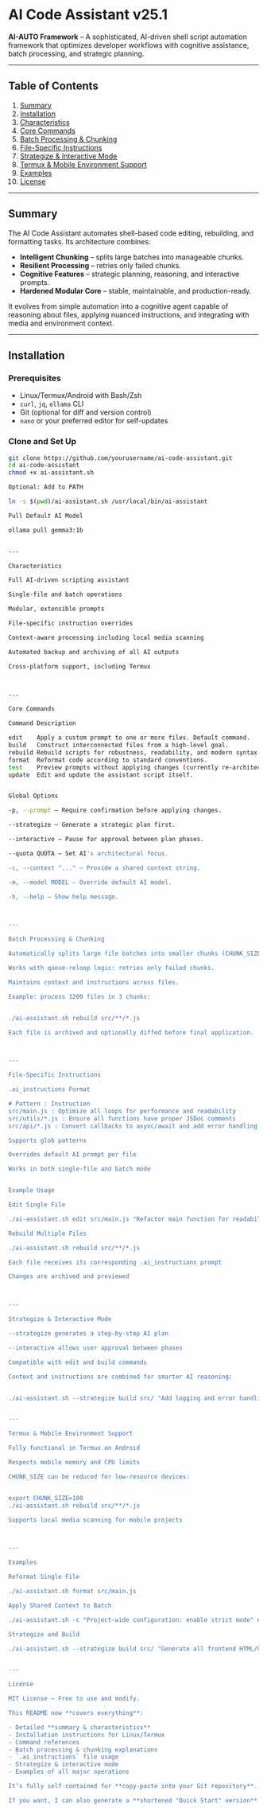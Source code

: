 
# AI Code Assistant v25.1

**AI-AUTO Framework** – A sophisticated, AI-driven shell script automation framework that optimizes developer workflows with cognitive assistance, batch processing, and strategic planning.

---

## Table of Contents

1. [Summary](#summary)
2. [Installation](#installation)
3. [Characteristics](#characteristics)
4. [Core Commands](#core-commands)
5. [Batch Processing & Chunking](#batch-processing--chunking)
6. [File-Specific Instructions](#file-specific-instructions)
7. [Strategize & Interactive Mode](#strategize--interactive-mode)
8. [Termux & Mobile Environment Support](#termux--mobile-environment-support)
9. [Examples](#examples)
10. [License](#license)

---

## Summary

The AI Code Assistant automates shell-based code editing, rebuilding, and formatting tasks. Its architecture combines:

- **Intelligent Chunking** – splits large batches into manageable chunks.
- **Resilient Processing** – retries only failed chunks.
- **Cognitive Features** – strategic planning, reasoning, and interactive prompts.
- **Hardened Modular Core** – stable, maintainable, and production-ready.

It evolves from simple automation into a cognitive agent capable of reasoning about files, applying nuanced instructions, and integrating with media and environment context.

---

## Installation

### Prerequisites

- Linux/Termux/Android with Bash/Zsh
- `curl`, `jq`, `ollama` CLI
- Git (optional for diff and version control)
- `nano` or your preferred editor for self-updates

### Clone and Set Up

```bash
git clone https://github.com/yourusername/ai-code-assistant.git
cd ai-code-assistant
chmod +x ai-assistant.sh

Optional: Add to PATH

ln -s $(pwd)/ai-assistant.sh /usr/local/bin/ai-assistant

Pull Default AI Model

ollama pull gemma3:1b


---

Characteristics

Full AI-driven scripting assistant

Single-file and batch operations

Modular, extensible prompts

File-specific instruction overrides

Context-aware processing including local media scanning

Automated backup and archiving of all AI outputs

Cross-platform support, including Termux



---

Core Commands

Command	Description

edit	Apply a custom prompt to one or more files. Default command.
build	Construct interconnected files from a high-level goal.
rebuild	Rebuild scripts for robustness, readability, and modern syntax.
format	Reformat code according to standard conventions.
test	Preview prompts without applying changes (currently re-architected).
update	Edit and update the assistant script itself.


Global Options

-p, --prompt – Require confirmation before applying changes.

--strategize – Generate a strategic plan first.

--interactive – Pause for approval between plan phases.

--quota QUOTA – Set AI's architectural focus.

-c, --context "..." – Provide a shared context string.

-m, --model MODEL – Override default AI model.

-h, --help – Show help message.



---

Batch Processing & Chunking

Automatically splits large file batches into smaller chunks (CHUNK_SIZE, default 500).

Works with queue-reloop logic: retries only failed chunks.

Maintains context and instructions across files.

Example: process 1200 files in 3 chunks:


./ai-assistant.sh rebuild src/**/*.js

Each file is archived and optionally diffed before final application.



---

File-Specific Instructions

.ai_instructions Format

# Pattern : Instruction
src/main.js : Optimize all loops for performance and readability
src/utils/*.js : Ensure all functions have proper JSDoc comments
src/api/*.js : Convert callbacks to async/await and add error handling

Supports glob patterns

Overrides default AI prompt per file

Works in both single-file and batch mode


Example Usage

Edit Single File

./ai-assistant.sh edit src/main.js "Refactor main function for readability"

Rebuild Multiple Files

./ai-assistant.sh rebuild src/**/*.js

Each file receives its corresponding .ai_instructions prompt

Changes are archived and previewed



---

Strategize & Interactive Mode

--strategize generates a step-by-step AI plan

--interactive allows user approval between phases

Compatible with edit and build commands

Context and instructions are combined for smarter AI reasoning:


./ai-assistant.sh --strategize build src/ "Add logging and error handling"


---

Termux & Mobile Environment Support

Fully functional in Termux on Android

Respects mobile memory and CPU limits

CHUNK_SIZE can be reduced for low-resource devices:


export CHUNK_SIZE=100
./ai-assistant.sh rebuild src/**/*.js

Supports local media scanning for mobile projects



---

Examples

Reformat Single File

./ai-assistant.sh format src/main.js

Apply Shared Context to Batch

./ai-assistant.sh -c "Project-wide configuration: enable strict mode" edit src/**/*.js "Apply coding standards"

Strategize and Build

./ai-assistant.sh --strategize build src/ "Generate all frontend HTML/CSS components"


---

License

MIT License – Free to use and modify.

This README now **covers everything**:

- Detailed **summary & characteristics**
- Installation instructions for Linux/Termux
- Command references
- Batch processing & chunking explanations
- `.ai_instructions` file usage
- Strategize & interactive mode
- Examples of all major operations

It’s fully self-contained for **copy-paste into your Git repository**.  

If you want, I can also generate a **shortened "Quick Start" version** for immediate project onboarding. Do you want me to create that too?

